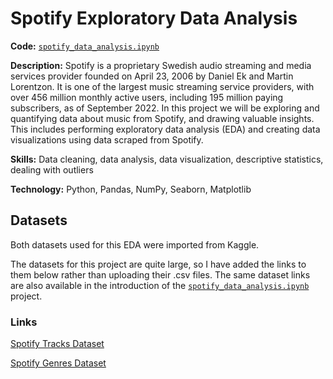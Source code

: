 # Spotify Exploratory Data Analysis

__Code:__
[`spotify_data_analysis.ipynb`](https://github.com/mattabruzzeseott/data_analysis_portfolio/blob/main/spotify_eda/spotify_data_analysis.ipynb)

__Description:__
Spotify is a proprietary Swedish audio streaming and media services provider founded on April 23, 2006 by Daniel Ek and Martin Lorentzon. It is one of the largest music streaming service providers, with over 456 million monthly active users, including 195 million paying subscribers, as of September 2022. In this project we will be exploring and quantifying data about music from Spotify, and drawing valuable insights. This includes performing exploratory data analysis (EDA) and creating data visualizations using data scraped from Spotify.

__Skills:__
Data cleaning, data analysis, data visualization, descriptive statistics, dealing with outliers

__Technology:__
Python, Pandas, NumPy, Seaborn, Matplotlib

## Datasets

Both datasets used for this EDA were imported from Kaggle.

The datasets for this project are quite large, so I have added the links to them below rather than uploading their .csv files. The same dataset links are also available in the introduction of the [`spotify_data_analysis.ipynb`](https://github.com/mattabruzzeseott/data_analysis_portfolio/blob/main/spotify_eda/spotify_data_analysis.ipynb) project.

### Links

[Spotify Tracks Dataset](https://www.kaggle.com/datasets/lehaknarnauli/spotify-datasets?select=tracks.csv)

[Spotify Genres Dataset](https://www.kaggle.com/datasets/zaheenhamidani/ultimate-spotify-tracks-db?select=SpotifyFeatures.csv)

